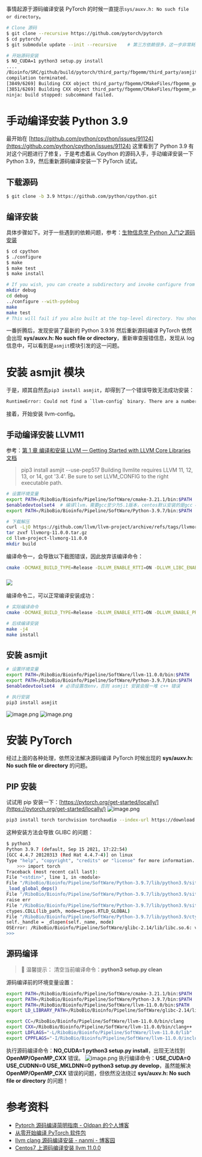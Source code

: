 事情起源于源码编译安装 PyTorch 的时候一直提示`sys/auxv.h: No such file or directory`。

```bash
# Clone 源码
$ git clone --recursive https://github.com/pytorch/pytorch
$ cd pytorch/
$ git submodule update --init --recursive	 # 第三方依赖很多，这一步非常耗时

# 开始源码安装
$ NO_CUDA=1 python3 setup.py install
....
/Bioinfo/SRC/github/build/pytorch/third_party/fbgemm/third_party/asmjit/src/asmjit/core/cpuinfo.cpp:18:24: fatal error: sys/auxv.h: No such file or directory
compilation terminated.
[3849/6269] Building CXX object third_party/fbgemm/CMakeFiles/fbgemm_generic.dir/src/EmbeddingSpMDM.cc.o
[3851/6269] Building CXX object third_party/fbgemm/CMakeFiles/fbgemm_avx2.dir/src/FbgemmI8DepthwiseAvx2.cc.o
ninja: build stopped: subcommand failed.
```

# 手动编译安装 Python 3.9

最开始在 [https://github.com/python/cpython/issues/91124](https://github.com/python/cpython/issues/91124) 这里看到了 Python 3.9 有对这个问题进行了修复，于是考虑着从 Cpython 的源码入手，手动编译安装一下 Python 3.9，然后重新源码编译安装一下 PyTorch 试试。

## 下载源码

```bash
$ git clone -b 3.9 https://github.com/python/cpython.git
```

## 编译安装

具体步骤如下。对于一些遇到的依赖问题，参考：[生物信息学 Python 入门之源码安装](https://www.yuque.com/shenweiyan/cookbook/install-python-from-source?view=doc_embed)

```bash
$ cd cpython
$ ./configure
$ make
$ make test
$ make install

# If you wish, you can create a subdirectory and invoke configure from there. For example:
mkdir debug
cd debug
../configure --with-pydebug
make
make test
# This will fail if you also built at the top-level directory. You should do a make clean at the top-level first.
```

一番折腾后，发现安装了最新的 Python 3.9.16 然后重新源码编译 PyTorch 依然会出现 **sys/auxv.h: No such file or directory**，重新审查报错信息，发现从 log 信息中，可以看到是`asmjit`模块引发的这一问题。

# 安装 asmjit 模块

于是，顺其自然去`pip3 install asmjit`，却得到了一个错误导致无法成功安装：

```bash
RuntimeError: Could not find a `llvm-config` binary. There are a number of reasons this could occur, please see: https://llvmlite.readthedocs.io/en/latest/admin-guide/install.html#using-pip for help.
```

接着，开始安装 llvm-config。

## 手动编译安装 LLVM11

参考：[第 1 章 编译和安装 LLVM — Getting Started with LLVM Core Libraries 文档](https://getting-started-with-llvm-core-libraries-zh-cn.readthedocs.io/zh_CN/latest/ch01.html#id6)

> pip3 install asmjit --use-pep517
> Building llvmlite requires LLVM 11, 12, 13, or 14, got '3.4'. Be sure to set LLVM_CONFIG to the right executable path.

```bash
# 设置环境变量
export PATH=/RiboBio/Bioinfo/Pipeline/SoftWare/cmake-3.21.1/bin:$PATH
$enabledevtoolset4  # 编译llvm，需要gcc至少为5.1版本，centos默认安装的是gcc 4.8.5
export PATH=/RiboBio/Bioinfo/Pipeline/SoftWare/Python-3.9.7/bin:$PATH

# 下载解压
curl -LjO https://github.com/llvm/llvm-project/archive/refs/tags/llvmorg-11.0.0.tar.gz
tar zvxf llvmorg-11.0.0.tar.gz
cd llvm-project-llvmorg-11.0.0
mkdir build
```

编译命令一，会导致以下截图错误，因此放弃该编译命令：

```bash
cmake -DCMAKE_BUILD_TYPE=Release -DLLVM_ENABLE_RTTI=ON -DLLVM_LIBC_ENABLE_LINTING=OFF -DCMAKE_INSTALL_PREFIX=/RiboBio/Bioinfo/Pipeline/SoftWare/llvm-11.0.0 -DLLVM_ENABLE_PROJECTS="clang;clang-tools-extra;lld;lldb" -DLLVM_ENABLE_RUNTIMES="libc;compiler-rt;libcxx;libcxxabi;libunwind" -G "Unix Makefiles" ../llvm
```

### ![](https://cdn.nlark.com/yuque/0/2023/png/126032/1685347699800-12bf72bc-4b7d-4ae9-aae7-3112baf36156.png#averageHue=%23060302&from=url&id=C1nk2&originHeight=765&originWidth=1371&originalType=binary&ratio=1&rotation=0&showTitle=false&status=done&style=none&title=)

编译命令二，可以正常编译安装成功：

```bash
# 实际编译命令
cmake -DCMAKE_BUILD_TYPE=Release -DLLVM_ENABLE_RTTI=ON -DLLVM_ENABLE_PROJECTS="clang;libcxx;libcxxabi" -DCMAKE_INSTALL_PREFIX="/RiboBio/Bioinfo/Pipeline/SoftWare/llvm-11.0.0" -G "Unix Makefiles" ../llvm

# 后续编译安装
make -j4
make install
```

## 安装 asmjit

```bash
# 设置环境变量
export PATH=/RiboBio/Bioinfo/Pipeline/SoftWare/llvm-11.0.0/bin:$PATH
export PATH=/RiboBio/Bioinfo/Pipeline/SoftWare/Python-3.9.7/bin:$PATH
$enabledevtoolset4	# 必须设置改env，否则 asmjit 安装会报一堆 c++ 错误

# 执行安装
pip3 install asmjit
```

![image.png](https://cdn.nlark.com/yuque/0/2023/png/126032/1685416566063-28461b40-1145-41d5-a8da-c495c550a867.png#averageHue=%23060403&clientId=ufc83d32a-eb48-4&from=paste&height=345&id=u289610b9&originHeight=345&originWidth=1562&originalType=binary&ratio=1&rotation=0&showTitle=false&size=43905&status=done&style=none&taskId=u0514d966-ded5-4c0b-bf0b-33029eb8c3a&title=&width=1562)
![image.png](https://cdn.nlark.com/yuque/0/2023/png/126032/1685495525200-1fc16184-ea5b-4be4-b54c-c365daa66915.png#averageHue=%23070503&clientId=uf4cb9347-803f-4&from=paste&height=162&id=u448b8d07&originHeight=162&originWidth=748&originalType=binary&ratio=1&rotation=0&showTitle=false&size=13362&status=done&style=none&taskId=u98e2e37c-f64b-4100-9c92-c0d7f3f360e&title=&width=748)

# 安装 PyTorch

经过上面的各种处理，依然没法解决源码编译 PyTorch 时候出现的 **sys/auxv.h: No such file or directory** 的问题。

## PIP 安装

试试用 pip 安装一下：[https://pytorch.org/get-started/locally/](https://pytorch.org/get-started/locally/)
![image.png](https://cdn.nlark.com/yuque/0/2023/png/126032/1685425603669-b57b87a7-c87b-4719-bc41-43e17d958f38.png#averageHue=%23fdf5f3&clientId=u551d4bdf-9fbc-4&from=paste&height=766&id=u8961c50e&originHeight=766&originWidth=1286&originalType=binary&ratio=1&rotation=0&showTitle=false&size=113803&status=done&style=none&taskId=uf8a53c37-6955-4d82-b1e1-8310ac49889&title=&width=1286)

```bash
pip3 install torch torchvision torchaudio --index-url https://download.pytorch.org/whl/cpu
```

这种安装方法会导致 GLIBC 的问题：

```bash
$ python3
Python 3.9.7 (default, Sep 15 2021, 17:22:54)
[GCC 4.4.7 20120313 (Red Hat 4.4.7-4)] on linux
Type "help", "copyright", "credits" or "license" for more information.
    >>> import torch
Traceback (most recent call last):
File "<stdin>", line 1, in <module>
File "/RiboBio/Bioinfo/Pipeline/SoftWare/Python-3.9.7/lib/python3.9/site-packages/torch/__init__.py", line 217, in <module>
_load_global_deps()
File "/RiboBio/Bioinfo/Pipeline/SoftWare/Python-3.9.7/lib/python3.9/site-packages/torch/__init__.py", line 177, in _load_global_deps
raise err
File "/RiboBio/Bioinfo/Pipeline/SoftWare/Python-3.9.7/lib/python3.9/site-packages/torch/__init__.py", line 172, in _load_global_deps
ctypes.CDLL(lib_path, mode=ctypes.RTLD_GLOBAL)
File "/RiboBio/Bioinfo/Pipeline/SoftWare/Python-3.9.7/lib/python3.9/ctypes/__init__.py", line 374, in __init__
self._handle = _dlopen(self._name, mode)
OSError: /RiboBio/Bioinfo/Pipeline/SoftWare/glibc-2.14/lib/libc.so.6: version `GLIBC_2.17' not found (required by /RiboBio/Bioinfo/Pipeline/SoftWare/Python-3.9.7/lib/python3.9/site-packages/torch/lib/libgomp-a34b3233.so.1)
>>>
```

## 源码编译

> 📢 温馨提示：
> 清空当前编译命令：**python3 setup.py clean**

源码编译前的环境变量设置：

```bash
export PATH=/RiboBio/Bioinfo/Pipeline/SoftWare/cmake-3.21.1/bin:$PATH
export PATH=/RiboBio/Bioinfo/Pipeline/SoftWare/Python-3.9.7/bin:$PATH
export PATH=/RiboBio/Bioinfo/Pipeline/SoftWare/llvm-11.0.0/bin:$PATH
export LD_LIBRARY_PATH=/RiboBio/Bioinfo/Pipeline/SoftWare/glibc-2.14/lib:$LD_LIBRARY_PATH

export CC=/RiboBio/Bioinfo/Pipeline/SoftWare/llvm-11.0.0/bin/clang
export CXX=/RiboBio/Bioinfo/Pipeline/SoftWare/llvm-11.0.0/bin/clang++
export LDFLAGS="-L/RiboBio/Bioinfo/Pipeline/SoftWare/llvm-11.0.0/lib"
export CPPFLAGS="-I/RiboBio/Bioinfo/Pipeline/SoftWare/llvm-11.0.0/include"
```

执行源码编译命令：**NO_CUDA=1 python3 setup.py install**，出现无法找到 **OpenMP/OpenMP_CXX** 错误。
![image.png](https://cdn.nlark.com/yuque/0/2023/png/126032/1685501624949-433c3c3f-cc8f-4399-b385-aea49955c3b3.png#averageHue=%23060301&clientId=uf4cb9347-803f-4&from=paste&height=705&id=u589bbfbc&originHeight=705&originWidth=1386&originalType=binary&ratio=1&rotation=0&showTitle=false&size=89778&status=done&style=none&taskId=u6e4d0c20-0f6a-446d-80fe-4e78423760f&title=&width=1386)
执行编译命令：**USE_CUDA=0 USE_CUDNN=0 USE_MKLDNN=0 python3 setup.py develop**，虽然能解决 **OpenMP/OpenMP_CXX** 错误的问题，但依然没法绕过 **sys/auxv.h: No such file or directory** 的问题！

# 参考资料

- [Pytorch 源码编译简明指南 - Oldpan 的个人博客](https://oldpan.me/archives/pytorch-build-simple-instruction)
- [从零开始编译 PyTorch 软件包](https://zhuanlan.zhihu.com/p/347084475)
- [llvm clang 源码编译安装 - nanmi - 博客园](https://www.cnblogs.com/nanmi/p/16044444.html)
- [Centos7 上源码编译安装 llvm 11.0.0](https://zhuanlan.zhihu.com/p/350595463)

